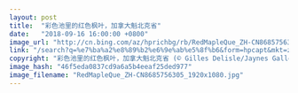 ```yaml
---
layout: post
title:  "彩色池里的红色枫叶，加拿大魁北克省"
date:   "2018-09-16 16:00:00 +0800"
image_url: "http://cn.bing.com/az/hprichbg/rb/RedMapleQue_ZH-CN8685756305_1920x1080.jpg"
link: "/search?q=%e7%ba%a2%e8%89%b2%e6%9e%ab%e5%8f%b6&form=hpcapt&mkt=zh-cn"
copyright: "彩色池里的红色枫叶，加拿大魁北克省 (© Gilles Delisle/Jaynes Gallery/DanitaDelimont.com)"
image_hash: "46f5eda0837cd9a6a5b4eeaf25ded977"
image_filename: "RedMapleQue_ZH-CN8685756305_1920x1080.jpg"
---
```

